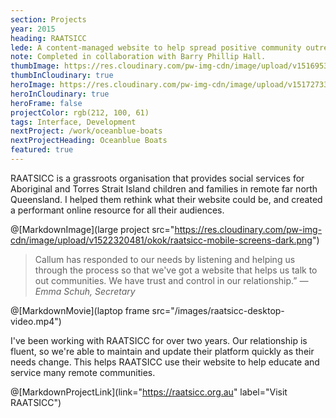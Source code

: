 ```yaml
---
section: Projects
year: 2015
heading: RAATSICC
lede: A content-managed website to help spread positive community outreach news.
note: Completed in collaboration with Barry Phillip Hall.
thumbImage: https://res.cloudinary.com/pw-img-cdn/image/upload/v1516953098/okok/thumb-raatsicc.jpg
thumbInCloudinary: true
heroImage: https://res.cloudinary.com/pw-img-cdn/image/upload/v1517273310/okok/raatsicc-desktop-hero.jpg
heroInCloudinary: true
heroFrame: false
projectColor: rgb(212, 100, 61)
tags: Interface, Development
nextProject: /work/oceanblue-boats
nextProjectHeading: Oceanblue Boats
featured: true
---
```


RAATSICC is a grassroots organisation that provides social services for Aboriginal and Torres Strait Island children and families in remote far north Queensland. I helped them rethink what their website could be, and created a performant online resource for all their audiences.

@[MarkdownImage](large project src="https://res.cloudinary.com/pw-img-cdn/image/upload/v1522320481/okok/raatsicc-mobile-screens-dark.png")

> Callum has responded to our needs by listening and helping us through the process so that we've got a website that helps us talk to out communities. We have trust and control in our relationship.” _— Emma Schuh, Secretary_

@[MarkdownMovie](laptop frame src="/images/raatsicc-desktop-video.mp4")

I've been working with RAATSICC for over two years. Our relationship is fluent, so we're able to maintain and update their platform quickly as their needs change. This helps RAATSICC use their website to help educate and service many remote communities.

<!-- @[MarkdownNote](note="Frontend development done in collaboration with <a href='https://github.com/BarryPH'> Barry Phillip Hall.</a>") -->

@[MarkdownProjectLink](link="https://raatsicc.org.au" label="Visit RAATSICC")
